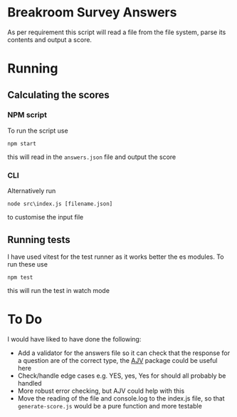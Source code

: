 # Breakroom Survey Answers

As per requirement this script will read a file from the file system, parse its contents and output a score.

# Running

## Calculating the scores

### NPM script

To run the script use

```
npm start
```

this will read in the `answers.json` file and output the score

### CLI

Alternatively run

```
node src\index.js [filename.json]
```

to customise the input file

## Running tests

I have used vitest for the test runner as it works better the es modules. To run these use

```
npm test
```

this will run the test in watch mode

# To Do

I would have liked to have done the following:

- Add a validator for the answers file so it can check that the response for a question are of the correct type, the [AJV](https://ajv.js.org/) package could be useful here
- Check/handle edge cases e.g. YES, yes, Yes for should all probably be handled
- More robust error checking, but AJV could help with this
- Move the reading of the file and console.log to the index.js file, so that `generate-score.js` would be a pure function and more testable
